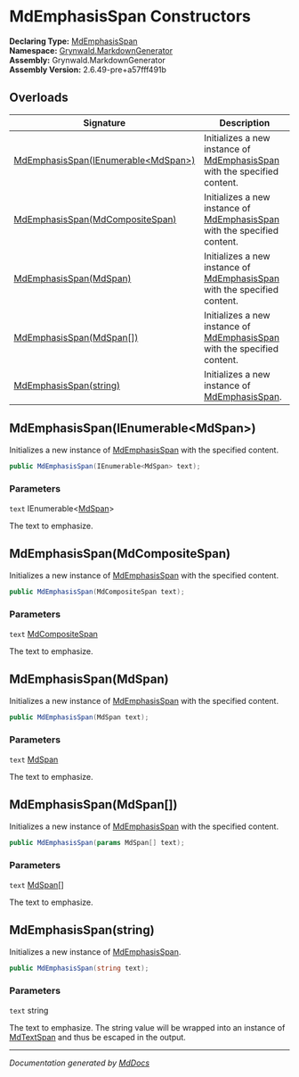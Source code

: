 ﻿<!--  
  <auto-generated>   
    The contents of this file were generated by a tool.  
    Changes to this file may be list if the file is regenerated  
  </auto-generated>   
-->

# MdEmphasisSpan Constructors

**Declaring Type:** [MdEmphasisSpan](../index.md)  
**Namespace:** [Grynwald.MarkdownGenerator](../../index.md)  
**Assembly:** Grynwald.MarkdownGenerator  
**Assembly Version:** 2.6.49\-pre+a57fff491b

## Overloads

| Signature                                                                 | Description                                                                             |
| ------------------------------------------------------------------------- | --------------------------------------------------------------------------------------- |
| [MdEmphasisSpan(IEnumerable\<MdSpan\>)](#mdemphasisspanienumerablemdspan) | Initializes a new instance of [MdEmphasisSpan](../index.md) with the specified content. |
| [MdEmphasisSpan(MdCompositeSpan)](#mdemphasisspanmdcompositespan)         | Initializes a new instance of [MdEmphasisSpan](../index.md) with the specified content. |
| [MdEmphasisSpan(MdSpan)](#mdemphasisspanmdspan)                           | Initializes a new instance of [MdEmphasisSpan](../index.md) with the specified content. |
| [MdEmphasisSpan(MdSpan\[\])](#mdemphasisspanmdspan)                       | Initializes a new instance of [MdEmphasisSpan](../index.md) with the specified content. |
| [MdEmphasisSpan(string)](#mdemphasisspanstring)                           | Initializes a new instance of [MdEmphasisSpan](../index.md).                            |

## MdEmphasisSpan(IEnumerable\<MdSpan\>)

Initializes a new instance of [MdEmphasisSpan](../index.md) with the specified content.

```csharp
public MdEmphasisSpan(IEnumerable<MdSpan> text);
```

### Parameters

`text`  IEnumerable\<[MdSpan](../../MdSpan/index.md)\>

The text to emphasize.

## MdEmphasisSpan(MdCompositeSpan)

Initializes a new instance of [MdEmphasisSpan](../index.md) with the specified content.

```csharp
public MdEmphasisSpan(MdCompositeSpan text);
```

### Parameters

`text`  [MdCompositeSpan](../../MdCompositeSpan/index.md)

The text to emphasize.

## MdEmphasisSpan(MdSpan)

Initializes a new instance of [MdEmphasisSpan](../index.md) with the specified content.

```csharp
public MdEmphasisSpan(MdSpan text);
```

### Parameters

`text`  [MdSpan](../../MdSpan/index.md)

The text to emphasize.

## MdEmphasisSpan(MdSpan\[\])

Initializes a new instance of [MdEmphasisSpan](../index.md) with the specified content.

```csharp
public MdEmphasisSpan(params MdSpan[] text);
```

### Parameters

`text`  [MdSpan](../../MdSpan/index.md)\[\]

The text to emphasize.

## MdEmphasisSpan(string)

Initializes a new instance of [MdEmphasisSpan](../index.md).

```csharp
public MdEmphasisSpan(string text);
```

### Parameters

`text`  string

The text to emphasize. The string value will be wrapped into an instance of [MdTextSpan](../../MdTextSpan/index.md) and thus be escaped in the output.

___

*Documentation generated by [MdDocs](https://github.com/ap0llo/mddocs)*

